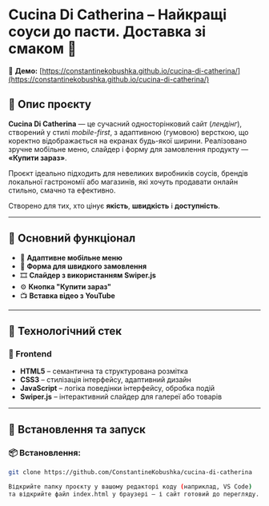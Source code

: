 # Cucina Di Catherina – Найкращі соуси до пасти. Доставка зі смаком 🍝

🔗 **Демо:** [https://constantinekobushka.github.io/cucina-di-catherina/](https://constantinekobushka.github.io/cucina-di-catherina/)

## 🔎 Опис проєкту

**Cucina Di Catherina** — це сучасний односторінковий сайт (_лендінг_), створений у стилі _mobile-first_, з адаптивною (гумовою) версткою, що коректно відображається на екранах будь-якої ширини. Реалізовано зручне мобільне меню, слайдер і форму для замовлення продукту — **«Купити зараз»**.

Проєкт ідеально підходить для невеликих виробників соусів, брендів локальної гастрономії або магазинів, які хочуть продавати онлайн стильно, смачно та ефективно.

Створено для тих, хто цінує **якість**, **швидкість** і **доступність**.

---

## 🌟 Основний функціонал

- 📱 **Адаптивне мобільне меню**
- 📨 **Форма для швидкого замовлення**
- 🎞️ **Слайдер з використанням Swiper.js**
- ⚙️ **Кнопка "Купити зараз"**
- 📺 **Вставка відео з YouTube**

---

## 🧰 Технологічний стек

### 🔨 Frontend

- **HTML5** – семантична та структурована розмітка
- **CSS3** – стилізація інтерфейсу, адаптивний дизайн
- **JavaScript** – логіка поведінки інтерфейсу, обробка подій
- **Swiper.js** – інтерактивний слайдер для галереї або товарів

---

## 🚀 Встановлення та запуск

### 📦 Встановлення:

```bash
git clone https://github.com/ConstantineKobushka/cucina-di-catherina

Відкрийте папку проєкту у вашому редакторі коду (наприклад, VS Code)
та відкрийте файл index.html у браузері — і сайт готовий до перегляду.
```
